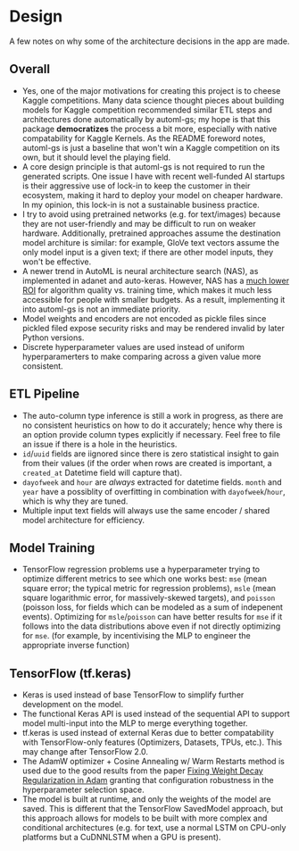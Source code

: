 # Design

A few notes on why some of the architecture decisions in the app are made.

## Overall

* Yes, one of the major motivations for creating this project is to cheese Kaggle competitions. Many data science thought pieces about building models for Kaggle competition recommended similar ETL steps and architectures done automatically by automl-gs; my hope is that this package **democratizes** the process a bit more, especially with native compatability for Kaggle Kernels. As the README foreword notes, automl-gs is just a baseline that won't win a Kaggle competition on its own, but it should level the playing field.
* A core design principle is that automl-gs is not required to run the generated scripts. One issue I have with recent well-funded AI startups is their aggressive use of lock-in to keep the customer in their ecosystem, making it hard to deploy your model on cheaper hardware. In my opinion, this lock-in is not a sustainable business practice.
* I try to avoid using pretrained networks (e.g. for text/images) because they are not user-friendly and may be difficult to run on weaker hardware. Additionally, pretrained approaches assume the destination model architure is similar: for example, GloVe text vectors assume the only model input is a given text; if there are other model inputs, they won't be effective.
* A newer trend in AutoML is neural architecture search (NAS), as implemented in adanet and auto-keras. However, NAS has a [much lower ROI](https://www.pyimagesearch.com/2019/01/07/auto-keras-and-automl-a-getting-started-guide/) for algorithm quality vs. training time, which makes it much less accessible for people with smaller budgets. As a result, implementing it into automl-gs is not an immediate priority.
* Model weights and encoders are not encoded as pickle files since pickled filed expose security risks and may be rendered invalid by later Python versions.
* Discrete hyperparameter values are used instead of uniform hyperparamerters to make comparing across a given value more consistent.

## ETL Pipeline

* The auto-column type inference is still a work in progress, as there are no consistent heuristics on how to do it accurately; hence why there is an option provide column types explicitly if necessary. Feel free to file an issue if there is a hole in the heuristics.
* `id`/`uuid` fields are iignored since there is zero statistical insight to gain from their values (if the order when rows are created is important, a `created_at` Datetime field will capture that).
* `dayofweek` and `hour` are *always* extracted for datetime fields. `month` and `year` have a possiblity of overfitting in combination with `dayofweek`/`hour`, which is why they are tuned.
* Multiple input text fields will always use the same encoder / shared model architecture for efficiency.

## Model Training

* TensorFlow regression problems use a hyperparameter trying to optimize different metrics to see which one works best: `mse` (mean square error; the typical metric for regression problems), `msle` (mean square logarithmic error, for massively-skewed targets), and `poisson` (poisson loss, for fields which can be modeled as a sum of indepenent events). Optimizing for `msle`/`poisson` can have better results for `mse` if it follows into the data distributions above even if not directly optimizing for `mse`. (for example, by incentivising the MLP to engineer the appropriate inverse function)

## TensorFlow (tf.keras)

* Keras is used instead of base TensorFlow to simplify further development on the model.
* The functional Keras API is used instead of the sequential API to support model multi-input into the MLP to merge everything together.
* tf.keras is used instead of external Keras due to better compatability with TensorFlow-only features (Optimizers, Datasets, TPUs, etc.). This may change after TensorFlow 2.0.
* The AdamW optimizer + Cosine Annealing w/ Warm Restarts method is used due to the good results from the paper [Fixing Weight Decay Regularization in Adam](https://arxiv.org/abs/1711.05101) granting that configuration robustness in the hyperparameter selection space.
* The model is built at runtime, and only the weights of the model are saved. This is different that the TensorFlow SavedModel approach, but this approach allows for models to be built with more complex and conditional architectures (e.g. for text, use a normal LSTM on CPU-only platforms but a CuDNNLSTM when a GPU is present).
